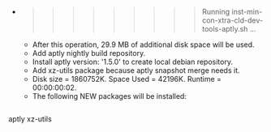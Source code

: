 * >>>>>>>>> Running inst-min-con-xtra-cld-dev-tools-aptly.sh ...
  * After this operation, 29.9 MB of additional disk space will be used.
  * Add aptly nightly build repository.
  * Install aptly version: '1.5.0' to create local debian repository.
  * Add xz-utils package because aptly snapshot merge needs it.
  * Disk size = 1860752K. Space Used = 42196K. Runtime = 00:00:00:02.
  * The following NEW packages will be installed:
  ```bash
aptly xz-utils
  ```
